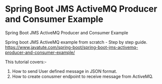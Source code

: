 # Spring Boot JMS ActiveMQ Producer and Consumer Example
Spring Boot JMS ActiveMQ Producer and Consumer Example

Spring boot JMS ActiveMQ example from scratch - Step by step guide.
https://www.javatute.com/spring-boot/spring-boot-jms-activemq-producer-and-consumer-example/

This tutorial covers:-
1. How to send User defined message in JSON format.
2. How to create conusmer endpoint to receive message from ActiveMQ.
